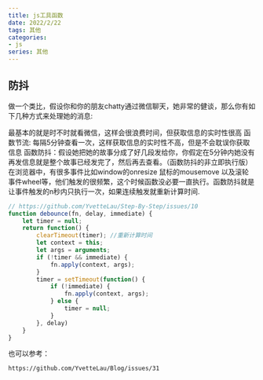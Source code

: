 ```yaml
---
title: js工具函数
date: 2022/2/22
tags: 其他
categories: 
- js
series: 其他
---
```




## 防抖
做一个类比，假设你和你的朋友chatty通过微信聊天，她非常的健谈，那么你有如下几种方式来处理她的消息:

最基本的就是时不时就看微信，这样会很浪费时间，但获取信息的实时性很高
函数节流: 每隔5分钟查看一次，这样获取信息的实时性不高，但是不会耽误你获取信息
函数防抖：假设她把她的故事分成了好几段发给你，你假定在5分钟内她没有再发信息就是整个故事已经发完了，然后再去查看。（函数防抖的非立即执行版）
在浏览器中，有很多事件比如window的onresize 鼠标的mousemove 以及滚轮事件wheel等，他们触发的很频繁，这个时候函数没必要一直执行。函数防抖就是让事件触发的n秒内只执行一次，如果连续触发就重新计算时间.

```js
// https://github.com/YvetteLau/Step-By-Step/issues/10
function debounce(fn, delay, immediate) {
    let timer = null;
    return function() {
        clearTimeout(timer); //重新计算时间
        let context = this;
        let args = arguments;
        if (!timer && immediate) {
            fn.apply(context, args);
        }
        timer = setTimeout(function() {
            if (!immediate) {
                fn.apply(context, args);
            } else {
                timer = null;
            }
        }, delay)
    }
}
```

也可以参考：
```
https://github.com/YvetteLau/Blog/issues/31
```

